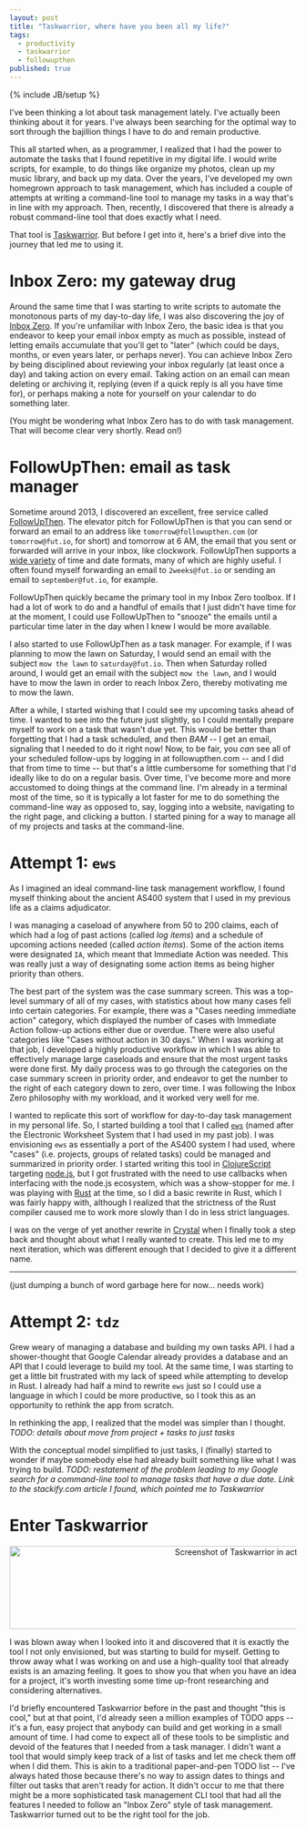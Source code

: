 ```yaml
---
layout: post
title: "Taskwarrior, where have you been all my life?"
tags:
  - productivity
  - taskwarrior
  - followupthen
published: true
---
```


{% include JB/setup %}

I've been thinking a lot about task management lately. I've actually been
thinking about it for years. I've always been searching for the optimal way to
sort through the bajillion things I have to do and remain productive.

This all started when, as a programmer, I realized that I had the power to
automate the tasks that I found repetitive in my digital life. I would write
scripts, for example, to do things like organize my photos, clean up my music
library, and back up my data. Over the years, I've developed my own homegrown
approach to task management, which has included a couple of attempts at writing
a command-line tool to manage my tasks in a way that's in line with my approach.
Then, recently, I discovered that there is already a robust command-line tool
that does exactly what I need.

That tool is [Taskwarrior][taskwarrior]. But before I get into it, here's a
brief dive into the journey that led me to using it.

# Inbox Zero: my gateway drug

Around the same time that I was starting to write scripts to automate the
monotonous parts of my day-to-day life, I was also discovering the joy of [Inbox
Zero][inboxzero]. If you're unfamiliar with Inbox Zero, the basic idea is that
you endeavor to keep your email inbox empty as much as possible, instead of
letting emails accumulate that you'll get to "later" (which could be days,
months, or even years later, or perhaps never). You can achieve Inbox Zero by
being disciplined about reviewing your inbox regularly (at least once a day) and
taking action on every email. Taking action on an email can mean deleting or
archiving it, replying (even if a quick reply is all you have time for), or
perhaps making a note for yourself on your calendar to do something later.

(You might be wondering what Inbox Zero has to do with task management. That
will become clear very shortly. Read on!)

# FollowUpThen: email as task manager

Sometime around 2013, I discovered an excellent, free service called
[FollowUpThen][fut]. The elevator pitch for FollowUpThen is that you can send or
forward an email to an address like `tomorrow@followupthen.com` (or
`tomorrow@fut.io`, for short) and tomorrow at 6 AM, the email that you sent or
forwarded will arrive in your inbox, like clockwork. FollowUpThen supports a
[wide variety][fut-formats] of time and date formats, many of which are highly
useful. I often found myself forwarding an email to `2weeks@fut.io` or sending
an email to `september@fut.io`, for example.

FollowUpThen quickly became the primary tool in my Inbox Zero toolbox. If I had
a lot of work to do and a handful of emails that I just didn't have time for at
the moment, I could use FollowUpThen to "snooze" the emails until a particular
time later in the day when I knew I would be more available.

I also started to use FollowUpThen as a task manager. For example, if I was
planning to mow the lawn on Saturday, I would send an email with the subject
`mow the lawn` to `saturday@fut.io`. Then when Saturday rolled around, I would
get an email with the subject `mow the lawn`, and I would have to mow the lawn
in order to reach Inbox Zero, thereby motivating me to mow the lawn.

After a while, I started wishing that I could see my upcoming tasks ahead of
time. I wanted to see into the future just slightly, so I could mentally prepare
myself to work on a task that wasn't due yet. This would be better than
forgetting that I had a task scheduled, and then *BAM* -- I get an email,
signaling that I needed to do it right now! Now, to be fair, you _can_ see all
of your scheduled follow-ups by logging in at followupthen.com -- and I did that
from time to time -- but that's a little cumbersome for something that I'd
ideally like to do on a regular basis. Over time, I've become more and more
accustomed to doing things at the command line. I'm already in a terminal most
of the time, so it is typically a lot faster for me to do something the
command-line way as opposed to, say, logging into a website, navigating to the
right page, and clicking a button. I started pining for a way to manage all of
my projects and tasks at the command-line.

# Attempt 1: `ews`

As I imagined an ideal command-line task management workflow, I found myself
thinking about the ancient AS400 system that I used in my previous life as a
claims adjudicator.

I was managing a caseload of anywhere from 50 to 200 claims, each of which had a
log of past actions (called _log items_) and a schedule of upcoming actions
needed (called _action items_). Some of the action items were designated `IA`,
which meant that Immediate Action was needed. This was really just a way of
designating some action items as being higher priority than others.

The best part of the system was the case summary screen. This was a top-level
summary of all of my cases, with statistics about how many cases fell into
certain categories.  For example, there was a "Cases needing immediate action"
category, which displayed the number of cases with Immediate Action follow-up
actions either due or overdue. There were also useful categories like "Cases
without action in 30 days." When I was working at that job, I developed a highly
productive workflow in which I was able to effectively manage large caseloads
and ensure that the most urgent tasks were done first. My daily process was to
go through the categories on the case summary screen in priority order, and
endeavor to get the number to the right of each category down to zero, over
time. I was following the Inbox Zero philosophy with my workload, and it worked
very well for me.

I wanted to replicate this sort of workflow for day-to-day task management in my
personal life. So, I started building a tool that I called [`ews`][ews] (named
after the Electronic Worksheet System that I had used in my past job). I was
envisioning `ews` as essentially a port of the AS400 system I had used, where
"cases" (i.e. projects, groups of related tasks) could be managed and summarized
in priority order. I started writing this tool in [ClojureScript][cljs]
targeting [node.js][nodejs], but I got frustrated with the need to use callbacks
when interfacing with the node.js ecosystem, which was a show-stopper for me. I
was playing with [Rust][rust] at the time, so I did a basic rewrite in Rust,
which I was fairly happy with, although I realized that the strictness of the
Rust compiler caused me to work more slowly than I do in less strict languages.

I was on the verge of yet another rewrite in [Crystal][crystal] when I finally
took a step back and thought about what I really wanted to create. This led me
to my next iteration, which was different enough that I decided to give it a
different name.

---

(just dumping a bunch of word garbage here for now... needs work)

# Attempt 2: `tdz`

Grew weary of managing a database and building my own tasks API. I had a
shower-thought that Google Calendar already provides a database and an API that
I could leverage to build my tool. At the same time, I was starting to get a
little bit frustrated with my lack of speed while attempting to develop in Rust.
I already had half a mind to rewrite `ews` just so I could use a language in
which I could be more productive, so I took this as an opportunity to rethink
the app from scratch.

In rethinking the app, I realized that the model was simpler than I thought.
_TODO: details about move from project + tasks to just tasks_

With the conceptual model simplified to just tasks, I (finally) started to
wonder if maybe somebody else had already built something like what I was trying
to build. _TODO: restatement of the problem leading to my Google search for a
command-line tool to manage tasks that have a due date. Link to the stackify.com
article I found, which pointed me to Taskwarrior_

[useful-cli-tools]: https://stackify.com/top-command-line-tools/



# Enter Taskwarrior

<p align="center">
  <img src="{{site.url}}/assets/2018-04-27-taskwarrior-screenshot.png"
       alt="Screenshot of Taskwarrior in action"
       title="Screenshot of Taskwarrior in action"
       width="800"
       height="146"/>
</p>

I was blown away when I looked into it and discovered that it is exactly the
tool I not only envisioned, but was starting to build for myself. Getting to
throw away what I was working on and use a high-quality tool that already exists
is an amazing feeling. It goes to show you that when you have an idea for a
project, it's worth investing some time up-front researching and considering
alternatives.

I'd briefly encountered Taskwarrior before in the past and thought "this is
cool," but at that point, I'd already seen a million examples of TODO apps --
it's a fun, easy project that anybody can build and get working in a small
amount of time. I had come to expect all of these tools to be simplistic and
devoid of the features that I needed from a task manager. I didn't want a tool
that would simply keep track of a list of tasks and let me check them off when I
did them. This is akin to a traditional paper-and-pen TODO list -- I've always
hated those because there's no way to assign dates to things and filter out
tasks that aren't ready for action. It didn't occur to me that there might be a
more sophisticated task management CLI tool that had all the features I needed
to follow an "Inbox Zero" style of task management. Taskwarrior turned out to be
the right tool for the job.


[taskwarrior]: https://taskwarrior.org
[inboxzero]: https://www.google.com/search?q=inbox+zero
[fut]: https://followupthen.com
[fut-formats]: https://www.followupthen.com/how#timeformats
[ews]: https://github.com/daveyarwood/ews
[cljs]: https://clojurescript.org
[nodejs]: https://nodejs.org
[rust]: https://rust-lang.org
[crystal]: https://crystal-lang.org

